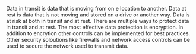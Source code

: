 Data in transit is data that is moving from on e location to another. Data at rest is data that is not moving and stored on a drive or another way. Data is at risk at both in transit and at rest. There are multiple ways to protect data in transit and at rest. The most effective data protection is encryption. In addition to encrytion other controls can be implemented for best practices. Other security soloutions like firewalls and network access controls can be used to secure the network used to transmit data. 
